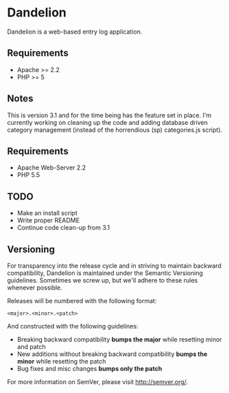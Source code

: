 Dandelion
=============

Dandelion is a web-based entry log application.

Requirements
-------------

* Apache >= 2.2
* PHP >= 5

Notes
------------

This is version 3.1 and for the time being has the feature set in place. I'm currently working on cleaning up the code and adding database driven category management (instead of the horrendious (sp) categories.js script).

Requirements
-----------

* Apache Web-Server 2.2
* PHP 5.5

TODO
-----------

* Make an install script
* Write proper README
* Continue code clean-up from 3.1

## Versioning

For transparency into the release cycle and in striving to maintain backward compatibility, Dandelion is maintained under the Semantic Versioning guidelines. Sometimes we screw up, but we'll adhere to these rules whenever possible.

Releases will be numbered with the following format:

`<major>.<minor>.<patch>`

And constructed with the following guidelines:

- Breaking backward compatibility **bumps the major** while resetting minor and patch
- New additions without breaking backward compatibility **bumps the minor** while resetting the patch
- Bug fixes and misc changes **bumps only the patch**

For more information on SemVer, please visit <http://semver.org/>.
